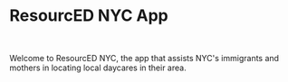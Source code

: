 # ResourcED NYC App
 <br>

Welcome to ResourcED NYC, the app that assists NYC's immigrants and mothers in locating local daycares in their area.
<!---Landing Page/Main Screen Screenshot

Installation Guide
Tell the person how to install your app.
Include config files and any needed information (including dummy data) to run your app

The Journey So Far / How The App Works
Answer the “why?” for your app, what does this app answer as a problem?
What Can It Do?
Feature 1 (Profile Making)
Words - what it does, how you get into the app.
Screenshot of feature 1
Screenshot of feature 1
Feature 2 (Overview of All Destinations)
Tell me what feature 2 does
Screenshot of feature 2
Feature 3 (Add a New Destination)
Tell me what feature 3 does
Screenshot of feature 3
Feature 4 (Overview of All Wanderspots)
Tell me what feature 4 does
Screenshot of feature 4
The Future
What you see in the future for your app
Some constraints to be aware of
Additional feature implementation--->

